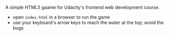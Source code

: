 A simple HTML5 gaame for Udacity's frontend web development course.

- open `index.html` in a browser to run the game
- use your keyboard's arrow keys to reach the water at the top; avoid the bugs